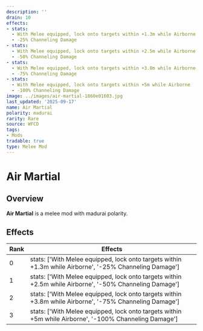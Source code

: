 ```yaml
---
description: ''
drain: 10
effects:
- stats:
  - With Melee equipped, lock onto targets within +1.3m while Airborne
  - -25% Channeling Damage
- stats:
  - With Melee equipped, lock onto targets within +2.5m while Airborne
  - -50% Channeling Damage
- stats:
  - With Melee equipped, lock onto targets within +3.8m while Airborne
  - -75% Channeling Damage
- stats:
  - With Melee equipped, lock onto targets within +5m while Airborne
  - -100% Channeling Damage
image: ../images/air-martial-1860e01603.jpg
last_updated: '2025-09-17'
name: Air Martial
polarity: madurai
rarity: Rare
source: WFCD
tags:
- Mods
tradable: true
type: Melee Mod
---
```


# Air Martial

## Overview

**Air Martial** is a melee mod with madurai polarity.

## Effects

| Rank | Effects |
|------|----------|
| 0 | stats: ['With Melee equipped, lock onto targets within +1.3m while Airborne', '-25% Channeling Damage'] |
| 1 | stats: ['With Melee equipped, lock onto targets within +2.5m while Airborne', '-50% Channeling Damage'] |
| 2 | stats: ['With Melee equipped, lock onto targets within +3.8m while Airborne', '-75% Channeling Damage'] |
| 3 | stats: ['With Melee equipped, lock onto targets within +5m while Airborne', '-100% Channeling Damage'] |


